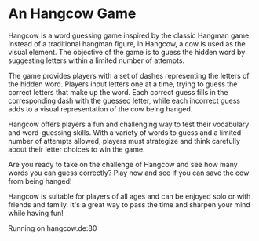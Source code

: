 # An Hangcow Game
 Hangcow is a word guessing game inspired by the classic Hangman game. Instead of a traditional hangman figure, in Hangcow, a cow is used as the visual element. The objective of the game is to guess the hidden word by suggesting letters within a limited number of attempts.

The game provides players with a set of dashes representing the letters of the hidden word. Players input letters one at a time, trying to guess the correct letters that make up the word. Each correct guess fills in the corresponding dash with the guessed letter, while each incorrect guess adds to a visual representation of the cow being hanged.

Hangcow offers players a fun and challenging way to test their vocabulary and word-guessing skills. With a variety of words to guess and a limited number of attempts allowed, players must strategize and think carefully about their letter choices to win the game.

Are you ready to take on the challenge of Hangcow and see how many words you can guess correctly? Play now and see if you can save the cow from being hanged!

Hangcow is suitable for players of all ages and can be enjoyed solo or with friends and family. It's a great way to pass the time and sharpen your mind while having fun!

Running on hangcow.de:80
